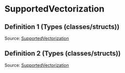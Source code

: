 # SupportedVectorization

## Definition 1 (Types (classes/structs))

Source: [SupportedVectorization](../csrc/scheduler/matmul_heuristic.h#L84)

## Definition 2 (Types (classes/structs))

Source: [SupportedVectorization](../csrc/scheduler/matmul_heuristic_plugin_api.h#L64)

